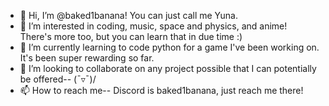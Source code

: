 - 👋 Hi, I’m @baked1banana! You can just call me Yuna. 
- 👀 I’m interested in coding, music, space and physics, and anime! There's more too, but you can learn that in due time :) 
- 🌱 I’m currently learning to code python for a game I've been working on. It's been super rewarding so far. 
- 💞️ I’m looking to collaborate on any project possible that I can potentially be offered-- \(¯▿¯)/
- 📫 How to reach me-- Discord is baked1banana, just reach me there! 

<!---
baked1banana/baked1banana is a ✨ special ✨ repository because its `README.md` (this file) appears on your GitHub profile.
You can click the Preview link to take a look at your changes.
--->
